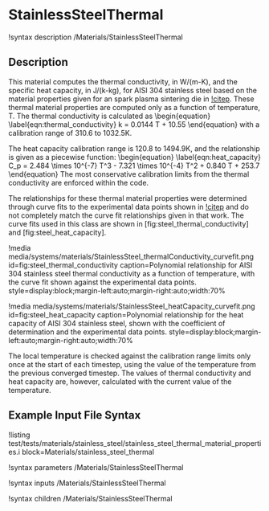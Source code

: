 # StainlessSteelThermal

!syntax description /Materials/StainlessSteelThermal

## Description

This material computes the thermal conductivity, in W/(m-K), and the specific
heat capacity, in J/(k-kg), for AISI 304 stainless steel based on the material
properties given for an spark plasma sintering die in [!citep](cincotti2007sps).
These thermal material properties are computed only as a function of
temperature, T. The thermal conductivity is calculated as
\begin{equation}
  \label{eqn:thermal_conductivity}
  k = 0.0144 T + 10.55
\end{equation}
with a calibration range of 310.6 to 1032.5K.

The heat capacity calibration range is 120.8 to 1494.9K, and the relationship is
given as a piecewise function:
\begin{equation}
  \label{eqn:heat_capacity}
  C_p = 2.484 \times 10^{-7} T^3 - 7.321 \times 10^{-4} T^2 + 0.840 T + 253.7
\end{equation}
The most conservative calibration limits from the thermal conductivity are
enforced within the code.

The relationships for these thermal material properties were determined through
curve fits to the experimental data points shown in [!citep](cincotti2007sps)
and do not completely match the curve fit relationships given in that work. The
curve fits used in this class are shown in [fig:steel_thermal_conductivity] and [fig:steel_heat_capacity].

!media media/systems/materials/StainlessSteel_thermalConductivity_curvefit.png
    id=fig:steel_thermal_conductivity
    caption=Polynomial relationship for AISI 304 stainless steel thermal conductivity as a function of temperature, with the curve fit shown against the experimental data points.
    style=display:block;margin-left:auto;margin-right:auto;width:70%

!media media/systems/materials/StainlessSteel_heatCapacity_curvefit.png
    id=fig:steel_heat_capacity
    caption=Polynomial relationship for the heat capacity of AISI 304 stainless steel, shown with the coefficient of determination and the experimental data points.
    style=display:block;margin-left:auto;margin-right:auto;width:70%

The local temperature is checked against the calibration range limits only once
at the start of each timestep, using the value of the temperature from the
previous converged timestep. The values of thermal conductivity and heat capacity
are, however, calculated with the current value of the temperature.

## Example Input File Syntax

!listing test/tests/materials/stainless_steel/stainless_steel_thermal_material_properties.i block=Materials/stainless_steel_thermal


!syntax parameters /Materials/StainlessSteelThermal

!syntax inputs /Materials/StainlessSteelThermal

!syntax children /Materials/StainlessSteelThermal
